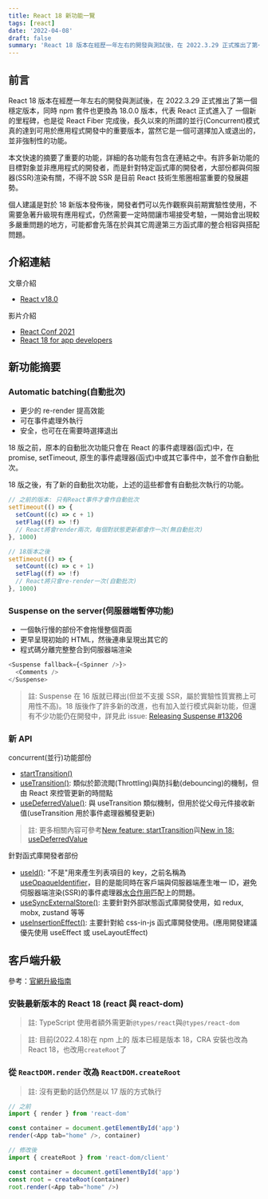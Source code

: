 ```yaml
---
title: React 18 新功能一覽
tags: [react]
date: '2022-04-08'
draft: false
summary: 'React 18 版本在經歷一年左右的開發與測試後，在 2022.3.29 正式推出了第一個穩定版本...'
---
```


## 前言

React 18 版本在經歷一年左右的開發與測試後，在 2022.3.29 正式推出了第一個穩定版本，同時 npm 套件也更換為 18.0.0 版本，代表 React 正式進入了 一個新的里程碑，也是從 React Fiber 完成後，長久以來的所謂的並行(Concurrent)模式真的達到可用於應用程式開發中的重要版本，當然它是一個可選擇加入或退出的，並非強制性的功能。

本文快速的摘要了重要的功能，詳細的各功能有包含在連結之中。有許多新功能的目標對象並非應用程式的開發者，而是針對特定函式庫的開發者，大部份都與伺服器(SSR)渲染有關，不得不說 SSR 是目前 React 技術生態圈相當重要的發展趨勢。

個人建議是對於 18 新版本發佈後，開發者們可以先作觀察與前期實驗性使用，不需要急著升級現有應用程式，仍然需要一定時間讓市場接受考驗，一開始會出現較多嚴重問題的地方，可能都會先落在於與其它周邊第三方函式庫的整合相容與搭配問題。

## 介紹連結

文章介紹

- [React v18.0](https://reactjs.org/blog/2022/03/29/react-v18.html)

影片介紹

- [React Conf 2021](https://www.youtube.com/watch?v=FZ0cG47msEk&list=PLNG_1j3cPCaZZ7etkzWA7JfdmKWT0pMsa)
- [React 18 for app developers](https://www.youtube.com/watch?v=ytudH8je5ko&list=PLNG_1j3cPCaZZ7etkzWA7JfdmKWT0pMsa&index=3)

## 新功能摘要

### Automatic batching(自動批次)

- 更少的 re-render 提高效能
- 可在事件處理外執行
- 安全，也可在在需要時選擇退出

18 版之前，原本的自動批次功能只會在 React 的事件處理器(函式)中，在 promise, setTimeout, 原生的事件處理器(函式)中或其它事件中，並不會作自動批次。

18 版之後，有了新的自動批次功能，上述的這些都會有自動批次執行的功能。

```js
// 之前的版本: 只有React事件才會作自動批次
setTimeout(() => {
  setCount((c) => c + 1)
  setFlag((f) => !f)
  // React將會render兩次，每個對狀態更新都會作一次(無自動批次)
}, 1000)

// 18版本之後
setTimeout(() => {
  setCount((c) => c + 1)
  setFlag((f) => !f)
  // React將只會re-render一次(自動批次)
}, 1000)
```

### Suspense on the server(伺服器端暫停功能)

- 一個執行慢的部份不會拖慢整個頁面
- 更早呈現初始的 HTML，然後連串呈現出其它的
- 程式碼分離完整整合到伺服器端渲染

```js
<Suspense fallback={<Spinner />}>
  <Comments />
</Suspense>
```

> 註: Suspense 在 16 版就已釋出(但並不支援 SSR，屬於實驗性質實務上可用性不高)。18 版後作了許多新的改進，也有加入並行模式與新功能，但還有不少功能仍在開發中，詳見此 issue: [Releasing Suspense #13206](https://github.com/facebook/react/issues/13206)

### 新 API

concurrent(並行)功能部份

- [startTransition()](https://reactjs.org/docs/react-api.html#starttransition)
- [useTransition()](https://reactjs.org/docs/hooks-reference.html#usetransition): 類似於節流閥(Throttling)與防抖動(debouncing)的機制，但由 React 來控管更新的時間點
- [useDeferredValue()](https://reactjs.org/docs/hooks-reference.html#usedeferredvalue): 與 useTransition 類似機制，但用於從父母元件接收新值(useTransition 用於事件處理器觸發更新)

> 註: 更多相關內容可參考[New feature: startTransition](https://github.com/reactwg/react-18/discussions/41)與[New in 18: useDeferredValue](https://github.com/reactwg/react-18/discussions/129)

針對函式庫開發者部份

- [useId()](https://reactjs.org/docs/hooks-reference.html#useid): "不是"用來產生列表項目的 key，之前名稱為 [useOpaqueIdentifier](https://github.com/facebook/react/pull/17322)，目的是能同時在客戶端與伺服器端產生唯一 ID，避免伺服器端渲染(SSR)的事件處理器[水合作用](https://blog.saeloun.com/2021/12/16/hydration.html)匹配上的問題。
- [useSyncExternalStore()](https://reactjs.org/docs/hooks-reference.html#usesyncexternalstore): 主要針對外部狀態函式庫開發使用，如 redux, mobx, zustand 等等
- [useInsertionEffect()](https://reactjs.org/docs/hooks-reference.html#useinsertioneffect): 主要針對給 css-in-js 函式庫開發使用。(應用開發建議優先使用 useEffect 或 useLayoutEffect)

## 客戶端升級

參考：[官網升級指南](https://reactjs.org/blog/2022/03/08/react-18-upgrade-guide.html#updates-to-client-rendering-apis)

### 安裝最新版本的 React 18 (react 與 react-dom)

> 註: TypeScript 使用者額外需更新`@types/react`與`@types/react-dom`

> 註: 目前(2022.4.18)在 npm 上的 版本已經是版本 18，CRA 安裝也改為 React 18，也改用`createRoot`了

### 從 `ReactDOM.render` 改為 `ReactDOM.createRoot`

> 註: 沒有更動的話仍然是以 17 版的方式執行

```js
// 之前
import { render } from 'react-dom'

const container = document.getElementById('app')
render(<App tab="home" />, container)

// 修改後
import { createRoot } from 'react-dom/client'

const container = document.getElementById('app')
const root = createRoot(container)
root.render(<App tab="home" />)
```
